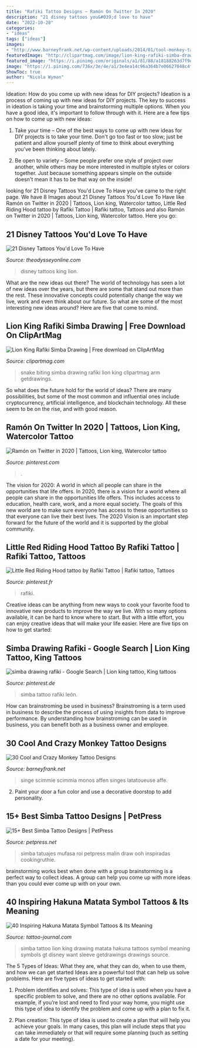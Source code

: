 ```yaml
---
title: "Rafiki Tattoo Designs ~ Ramón On Twitter In 2020"
description: "21 disney tattoos you&#039;d love to have"
date: "2022-10-28"
categories:
- "ideas"
tags: ["ideas"]
images:
- "http://www.barneyfrank.net/wp-content/uploads/2014/01/tool-monkey-tattoo.jpg"
featuredImage: "http://clipartmag.com/image/lion-king-rafiki-simba-drawing-31.jpg"
featured_image: "https://i.pinimg.com/originals/a1/81/88/a18188263d7f9eae2e7f4766ffecab4c.png"
image: "https://i.pinimg.com/736x/3e/4e/a1/3e4ea14c96a364b7e06627048c4fabed.jpg"
ShowToc: true
author: "Nicola Wyman"
---
```



Ideation: How do you come up with new ideas for DIY projects?
Ideation is a process of coming up with new ideas for DIY projects. The key to success in ideation is taking your time and brainstorming multiple options. When you have a good idea, it's important to follow through with it. Here are a few tips on how to come up with new ideas:
1. Take your time – One of the best ways to come up with new ideas for DIY projects is to take your time. Don't go too fast or too slow; just be patient and allow yourself plenty of time to think about everything you've been thinking about lately.

2. Be open to variety – Some people prefer one style of project over another, while others may be more interested in multiple styles or colors together. Just because something appears simple on the outside doesn't mean it has to be that way on the inside!


	

		
looking for 21 Disney Tattoos You&#039;d Love To Have you've came to the right page. We have 8 Images about 21 Disney Tattoos You&#039;d Love To Have like Ramón on Twitter in 2020 | Tattoos, Lion king, Watercolor tattoo, Little Red Riding Hood tattoo by Rafiki Tattoo | Rafiki tattoo, Tattoos and also Ramón on Twitter in 2020 | Tattoos, Lion king, Watercolor tattoo. Here you go:
		
    
## 21 Disney Tattoos You&#039;d Love To Have

<img loading=lazy src="https://assets.rbl.ms/14190691/980x.jpg" onerror="this.onerror=null;this.src='https://tse2.mm.bing.net/th?id=OIP.7YriGGp5i4bVXv5GXWtm_wHaHa&amp;pid=15.1';" alt="21 Disney Tattoos You&#039;d Love To Have">

_Source: theodysseyonline.com_

>disney tattoos king lion. 

	

What are the new ideas out there?
The world of technology has seen a lot of new ideas over the years, but there are some that stand out more than the rest. These innovative concepts could potentially change the way we live, work and even think about our future. So what are some of the most interesting new ideas around? Here are five that come to mind.

    
## Lion King Rafiki Simba Drawing | Free Download On ClipArtMag

<img loading=lazy src="http://clipartmag.com/image/lion-king-rafiki-simba-drawing-31.jpg" onerror="this.onerror=null;this.src='https://tse1.mm.bing.net/th?id=OIP.51VFrFw46DL2P9wOw6p0bQHaHa&amp;pid=15.1';" alt="Lion King Rafiki Simba Drawing | Free download on ClipArtMag">

_Source: clipartmag.com_

>snake biting simba drawing rafiki lion king clipartmag arm getdrawings. 

	

So what does the future hold for the world of ideas? There are many possibilities, but some of the most common and influential ones include cryptocurrency, artificial intelligence, and blockchain technology. All these seem to be on the rise, and with good reason.

    
## Ramón On Twitter In 2020 | Tattoos, Lion King, Watercolor Tattoo

<img loading=lazy src="https://i.pinimg.com/originals/29/4d/e6/294de6d19b7fb281a1d197a73a145d5a.jpg" onerror="this.onerror=null;this.src='https://tse1.mm.bing.net/th?id=OIP.gxJXZ0OPp98bIQd-iWWyCQHaJ4&amp;pid=15.1';" alt="Ramón on Twitter in 2020 | Tattoos, Lion king, Watercolor tattoo">

_Source: pinterest.com_

>. 

	

The vision for 2020: A world in which all people can share in the opportunities that life offers.
In 2020, there is a vision for a world where all people can share in the opportunities life offers. This includes access to education, health care, work, and a more equal society. The goals of this new world are to make sure everyone has access to these opportunities so that everyone can live their best lives. The 2020 Vision is an important step forward for the future of the world and it is supported by the global community.

    
## Little Red Riding Hood Tattoo By Rafiki Tattoo | Rafiki Tattoo, Tattoos

<img loading=lazy src="https://i.pinimg.com/736x/3e/4e/a1/3e4ea14c96a364b7e06627048c4fabed.jpg" onerror="this.onerror=null;this.src='https://tse1.mm.bing.net/th?id=OIP.4lfwNo6B5yQro4DvMyzl5QHaJQ&amp;pid=15.1';" alt="Little Red Riding Hood tattoo by Rafiki Tattoo | Rafiki tattoo, Tattoos">

_Source: pinterest.fr_

>rafiki. 

	

Creative ideas can be anything from new ways to cook your favorite food to innovative new products to improve the way we live. With so many options available, it can be hard to know where to start. But with a little effort, you can enjoy creative ideas that will make your life easier. Here are five tips on how to get started: 

    
## Simba Drawing Rafiki - Google Search | Lion King Tattoo, King Tattoos

<img loading=lazy src="https://i.pinimg.com/originals/a1/81/88/a18188263d7f9eae2e7f4766ffecab4c.png" onerror="this.onerror=null;this.src='https://tse4.mm.bing.net/th?id=OIP.-Kr4AWplmAmWzmN8ejF6qAHaHC&amp;pid=15.1';" alt="simba drawing rafiki - Google Search | Lion king tattoo, King tattoos">

_Source: pinterest.de_

>simba tattoo rafiki león. 

	

How can brainstroming be used in business?
Brainstroming is a term used in business to describe the process of using insights from data to improve performance. By understanding how brainstroming can be used in business, you can benefit both as a business owner and employee.

    
## 30 Cool And Crazy Monkey Tattoo Designs

<img loading=lazy src="http://www.barneyfrank.net/wp-content/uploads/2014/01/tool-monkey-tattoo.jpg" onerror="this.onerror=null;this.src='https://tse4.mm.bing.net/th?id=OIP.LBuggHV2gg01jvVgDG4g1QHaK_&amp;pid=15.1';" alt="30 Cool and Crazy Monkey Tattoo Designs">

_Source: barneyfrank.net_

>singe scimmie scimmia monos affen singes latatoueuse affe. 

	

2. Paint your door a fun color and use a decorative doorstop to add personality.

    
## 15+ Best Simba Tattoo Designs | PetPress

<img loading=lazy src="https://petpress.net/wp-content/uploads/2020/04/Watercolor-Simba-Tattoo-arm.jpg" onerror="this.onerror=null;this.src='https://tse4.mm.bing.net/th?id=OIP._FQP29YEeAZO3m2JxgXE6gHaHa&amp;pid=15.1';" alt="15+ Best Simba Tattoo Designs | PetPress">

_Source: petpress.net_

>simba tatuajes mufasa roi petpress malin draw ooh inspiradas cookingruthie. 

	

brainstorming works best when done with a group
brainstorming is a perfect way to collect ideas. A group can help you come up with more ideas than you could ever come up with on your own.

    
## 40 Inspiring Hakuna Matata Symbol Tattoos &amp; Its Meaning

<img loading=lazy src="http://tattoo-journal.com/wp-content/uploads/2016/07/28.jpg" onerror="this.onerror=null;this.src='https://tse1.mm.bing.net/th?id=OIP._idMHyD2dZvwUI5TqkQveAHaHa&amp;pid=15.1';" alt="40 Inspiring Hakuna Matata Symbol Tattoos &amp; Its Meaning">

_Source: tattoo-journal.com_

>simba tattoo lion king drawing matata hakuna tattoos symbol meaning symbols gt disney want sleeve getdrawings drawings source. 

	

The 5 Types of Ideas: What they are, what they can do, when to use them, and how we can get started
Ideas are a powerful tool that can help us solve problems. Here are five types of ideas to get started with:
1. Problem identifies and solves: This type of idea is used when you have a specific problem to solve, and there are no other options available. For example, if you’re lost and need to find your way home, you might use this type of idea to identify the problem and come up with a plan to fix it.

2. Plan creation: This type of idea is used to create a plan that will help you achieve your goals. In many cases, this plan will include steps that you can take immediately or that will require some planning (such as setting a date for your meeting).


